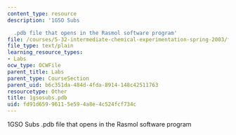 ```yaml
---
content_type: resource
description: '1GSO Subs

  .pdb file that opens in the Rasmol software program'
file: /courses/5-32-intermediate-chemical-experimentation-spring-2003/fd91d65996115e594a8e4c524fcf734c_1gsosubs.pdb
file_type: text/plain
learning_resource_types:
- Labs
ocw_type: OCWFile
parent_title: Labs
parent_type: CourseSection
parent_uid: b6c351da-484d-4fda-8914-148c42511763
resourcetype: Other
title: 1gsosubs.pdb
uid: fd91d659-9611-5e59-4a8e-4c524fcf734c
---
```

1GSO Subs
.pdb file that opens in the Rasmol software program


